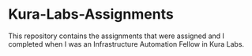 # Kura-Labs-Assignments
This repository contains the assignments that were assigned and I completed when I was an Infrastructure Automation Fellow in Kura Labs. 
